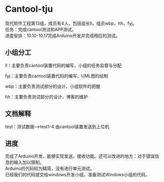 # Cantool-tju
现代软件工程第13组，成员有4人，包括组长ll，组员wbp，hh，fyj。  
任务：完成cantool测试和APP测试。  
进度安排：10.10-10.17完成Arduino开发并完成相应的测试。


## 小组分工
  		  
  ll：主要负责cantool装置代码的编写，小组的任务监督与分配		
 
  fyj：主要负责cantool装置代码的编写，UML图的绘制

  wbp：主要负责测试部分的设计，小组软件的把握		  

  hh：主要负责测试部分的设计，博客的维护		 

## 文档解释
  test：测试数据——>test1-4  由cantool装置发送到上位机

## 进度  
完成了Arduino开发，能够实现发送、接收功能。还可以改进的地方：对于错误信息的输入加以限制。  
Arduino的代码较为精简，没有进行单元测试。  
已经我们的代码提交给windows开发小组，准备测试Windows小组的代码。